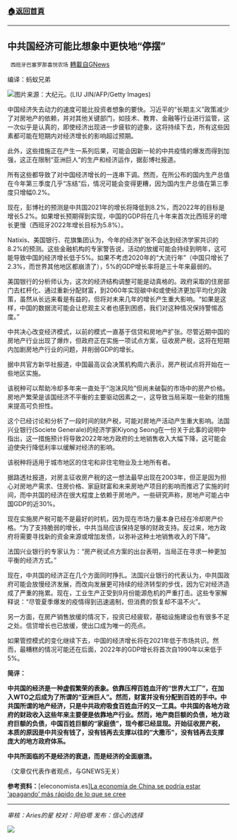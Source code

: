 ###  [:house:返回首頁](https://github.com/ourhimalayas/txt)
---


## 中共国经济可能比想象中更快地“停摆”
` 西班牙巴塞罗那喜悦农场` [轉載自GNews](https://gnews.org/zh-hans/1619925/)

编译：蚂蚁兄弟

![](https://assets.gnews.org/wp-content/uploads/2021/10/image0-10-5.jpg)图片来源：大纪元。(LIU JIN/AFP/Getty Images)

中国经济失去动力的速度可能比投资者想象的要快。习近平的“长期主义”政策减少了对房地产的依赖，并对其他关键部门，如技术、教育、金融等行业进行监管，这一次似乎是认真的，即使经济出现进一步疲软的迹象，这将持续下去，所有这些因素都可能在短期内对经济增长的影响超过预期。

此外，这些措施正在产生一系列后果，可能会因新一轮的中共疫情的爆发而得到加强，这正在限制“亚洲巨人”的生产和经济运作，据彭博社报道。

所有这些都导致了对中国经济增长的一连串下调。然而，在所公布的国内生产总值在今年第三季度几乎“冻结”后，情况可能会变得更糟，因为国内生产总值在第三季度只增幅0.2%。

现在，彭博社的预测是中共国2021年的增长将降低到8.2%，而2022年的目标是增长5.2%。如果增长预期得到实现，中国的GDP将在几十年来首次比西班牙的增长更慢（西班牙2022年增长目标为5.8%）。

Natixis、美国银行、花旗集团认为，今年的经济扩张不会达到经济学家共识的8.2%的预测。这些金融机构的专家警告说，活动的放缓可能会持续到明年，这可能导致中国的经济增长低于5%。如果不考虑2020年的“大流行年”（中国只增长了2.3%，而世界其他地区都崩溃了），5%的GDP增长率将是三十年来最弱的。

美国银行的分析师认为，这次的经济结构调整可能是动真格的。政府采取的住房部门去杠杆化、通过重新分配财富，到2060年实现碳中和或使经济更加平均化的政策，虽然从长远来看是有益的，但将对未来几年的增长产生重大影响。“如果是这样，中国的数据流可能会让悲观主义者也感到困惑，我们对这种情况保持警惕态度。”

中共决心改变经济模式，以前的模式一直基于信贷和房地产扩张。尽管近期中国的房地产行业出现了爆炸，但政府正在实施一项试点方案，征收房产税，这将在短期内加剧房地产行业的问题，并削弱GDP的增长。

据中共官方新华社报道，中国最高议会决策机构周六表示，房产税试点将开始在一些地区实施。

该税种可以帮助冷却多年来一直处于“泡沫风险”但尚未破裂的市场中的房产价格。房地产繁荣是该国经济不平衡的主要驱动因素之一，这导致当局采取一些新的措施来提高可负担性。

这个已经讨论和分析了一段时间的财产税，可能对房地产活动产生重大影响。法国兴业银行(Societe Generale)的经济学家Kiyong Seong在一份关于此事的说明中指出，这一措施预计将导致2022年地方政府的土地销售收入大幅下降，这可能会迫使央行降低利率以缓解对经济的影响。

该税种将适用于城市地区的住宅和非住宅物业及土地所有者。

据路透社报道，对房主征收房产税的这一想法最早出现在2003年，但正是因为担心对房地产需求、住房价格、家庭财富和未来房地产项目的影响而推迟了实施的时间，而中共国的经济在很大程度上依赖于房地产。一些研究声称，房地产可能占中国GDP的近30%。

现在实施房产税可能不是最好的时机，因为现在市场力量本身已经在冷却房产价格。“为了支持脆弱的增长，中共当局应该保持足够的财政支持。反过来，地方政府将需要寻找新的资金来源或增加发债，以弥补这种土地销售收入的下降”。

法国兴业银行的专家认为：“房产税试点方案的出台表明，当局正在寻求一种更加平衡的经济方式。”

现在，中共国的经济正在几个方面同时挣扎。法国兴业银行的代表认为，中共国政府可能会放慢经济发展，而改向发展更可持续的经济转型的步伐，因为它对经济造成了严重的拖累。现在，工业生产正受到9月份能源危机的严重打击。这些专家解释说：“尽管夏季爆发的疫情得到迅速遏制，但消费的恢复却不温不火”。

另一方面，在房产销售放缓的情况下，投资已经疲软，基础设施建设也有很多不足之处。信贷增长也已放缓，使出口成为唯一的亮点。

如果管控模式的变化继续下去，中国的经济增长将在2021年低于市场共识。然而，最糟糕的情况可能还在后面，2022年的GDP增长将首次自1990年以来低于5%。

**简评：**

**中共国的经济是一种虚假繁荣的表象。依靠压榨百姓血汗的“世界大工厂”，在加入WTO之后成为了所谓的“亚洲巨人”。然而，财富并没有分配到百姓的手中。中共国所谓的地产经济，只是中共政府吸食百姓血汗的又一工具。中共国的各地方政府的财政收入这些年来主要便是依靠地产行业。然而，地产商巨额的负债，地方政府巨额的负债，中国百姓巨额的“家庭债”，现今都已经显现。开始征收房产税，本质的原因是中共没有钱了，没有钱再去支撑以往的“大撒币”，没有钱再去支撑庞大的地方政府体系。**

**中共所面临的不是经济的衰退，而是经济的全面崩溃。**

（文章仅代表作者观点，与GNEWS无关）

**参考资料：**[eleconomista.es][La economía de China se podría estar ‘apagando’ más rápido de lo que se cree](https://www.eleconomista.es/economia/noticias/11449325/10/21/La-economia-de-China-se-podria-estar-apagando-mas-rapido-de-lo-que-se-cree.html)

* * *

*审核：Aries的星*
*校对：阿伯塔*
*发布：信心的选择*

![](https://assets.gnews.org/wp-content/uploads/2021/10/GNEWS_CH.-1-3-1.jpeg)
